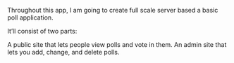 Throughout this app, I am going to create full scale server based a basic poll application.

It’ll consist of two parts:

A public site that lets people view polls and vote in them.
An admin site that lets you add, change, and delete polls.
